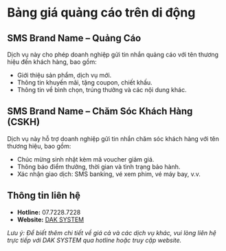 # Bảng giá quảng cáo trên di động

## SMS Brand Name – Quảng Cáo

Dịch vụ này cho phép doanh nghiệp gửi tin nhắn quảng cáo với tên thương hiệu đến khách hàng, bao gồm:

- Giới thiệu sản phẩm, dịch vụ mới.
- Thông tin khuyến mãi, tặng coupon, chiết khấu.
- Thông tin về bình chọn, trúng thưởng và các nội dung khác.

## SMS Brand Name – Chăm Sóc Khách Hàng (CSKH)

Dịch vụ này hỗ trợ doanh nghiệp gửi tin nhắn chăm sóc khách hàng với tên thương hiệu, bao gồm:

- Chúc mừng sinh nhật kèm mã voucher giảm giá.
- Thông báo điểm thưởng, thời gian và tình trạng bảo hành.
- Xác nhận giao dịch: SMS banking, vé xem phim, vé máy bay, v.v.

## Thông tin liên hệ

- **Hotline:** 07.7228.7228
- **Website:** [DAK SYSTEM](https://daksystem.net/bang-gia-quang-cao-tren-di-dong.html)

*Lưu ý: Để biết thêm chi tiết về giá cả và các dịch vụ khác, vui lòng liên hệ trực tiếp với DAK SYSTEM qua hotline hoặc truy cập website.*

